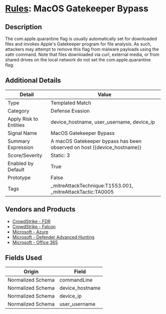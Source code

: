 # [Rules](README.md): MacOS Gatekeeper Bypass

## Description
The com.apple.quarantine flag is usually automatically set for downloaded files and invokes Apple's Gatekeeper program for file analysis. As such, attackers may attempt to remove this flag from malware payloads using the xattr command. Note that files downloaded via curl, external media, or from shared drives on the local network do not set the com.apple.quarantine flag.

## Additional Details
|Detail|Value|
|----|----|
|Type|Templated Match|
|Category|Defense Evasion|
|Apply Risk to Entities|device_hostname, user_username, device_ip|
|Signal Name|MacOS Gatekeeper Bypass|
|Summary Expression|A macOS Gatekeeper bypass has been observed on host {{device_hostname}}|
|Score/Severity|Static: 3|
|Enabled by Default|True|
|Prototype|False|
|Tags|_mitreAttackTechnique:T1553.001, _mitreAttackTactic:TA0005|
## Vendors and Products
- [CrowdStrike - FDR](../products/569a3a44-c29f-492e-bcf4-5dc04e2ab0f3.md)
- [CrowdStrike - Falcon](../products/840c72e0-4e47-41e7-9b93-31f55d12f07d.md)
- [Microsoft - Azure](../products/a1225af5-e778-4068-a9a2-47da93d1ff24.md)
- [Microsoft - Defender Advanced Hunting](../products/3382523e-2072-41bd-b50b-6b148957d0b0.md)
- [Microsoft - Office 365](../products/d3ed003d-5ddd-4c7a-bea5-63eae6311833.md)


## Fields Used

|Origin|Field|
|----|----|
|Normalized Schema|commandLine|
|Normalized Schema|device_hostname|
|Normalized Schema|device_ip|
|Normalized Schema|user_username|


